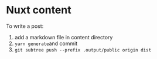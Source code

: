 # Nuxt content

To write a post: 
1. add a markdown file in content directory
2. `yarn generate`and commit
3. `git subtree push --prefix .output/public origin dist`